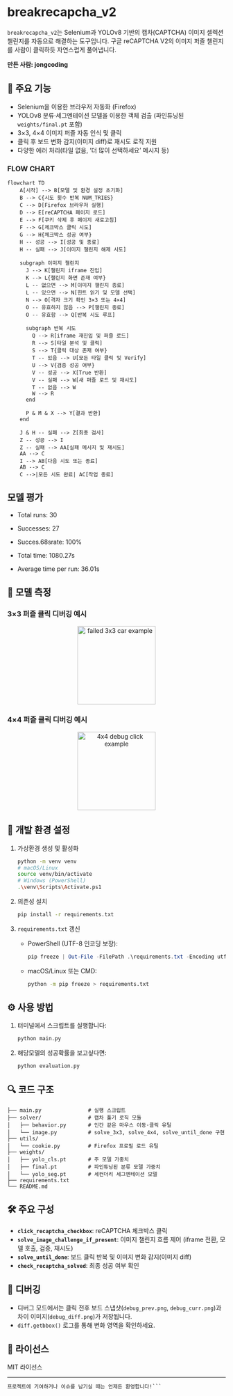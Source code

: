 # breakrecapcha\_v2

`breakrecapcha_v2`는 Selenium과 YOLOv8 기반의 캡차(CAPTCHA) 이미지 셀렉션 챌린지를 자동으로 해결하는 도구입니다. 구글 reCAPTCHA V2의 이미지 퍼즐 챌린지를 사람이 클릭하듯 자연스럽게 풀어냅니다.

**만든 사람: jongcoding**

## 🚀 주요 기능


* Selenium을 이용한 브라우저 자동화 (Firefox)
* YOLOv8 분류·세그멘테이션 모델을 이용한 객체 검출 (파인튜닝된 `weights/final.pt` 포함)
* 3×3, 4×4 이미지 퍼즐 자동 인식 및 클릭
* 클릭 후 보드 변화 감지(이미지 diff)로 재시도 로직 지원
* 다양한 에러 처리(타일 없음, ‘더 많이 선택하세요’ 메시지 등)

### FLOW CHART
```mermaid
flowchart TD
    A[시작] --> B[모델 및 환경 설정 초기화]
    B --> C{시도 횟수 반복 NUM_TRIES}
    C --> D[Firefox 브라우저 실행]
    D --> E[reCAPTCHA 페이지 로드]
    E --> F[쿠키 삭제 후 페이지 새로고침]
    F --> G[체크박스 클릭 시도]
    G --> H{체크박스 성공 여부}
    H -- 성공 --> I[성공 및 종료]
    H -- 실패 --> J[이미지 챌린지 해제 시도]

    subgraph 이미지 챌린지
      J --> K[챌린지 iframe 진입]
      K --> L{챌린지 화면 존재 여부}
      L -- 없으면 --> M[이미지 챌린지 종료]
      L -- 있으면 --> N[힌트 읽기 및 모델 선택]
      N --> O[격자 크기 확인 3×3 또는 4×4]
      O -- 유효하지 않음 --> P[챌린지 종료]
      O -- 유효함 --> Q[반복 시도 루프]

      subgraph 반복 시도
        Q --> R[iframe 재진입 및 퍼즐 로드]
        R --> S[타일 분석 및 클릭]
        S --> T{클릭 대상 존재 여부}
        T -- 있음 --> U[모든 타일 클릭 및 Verify]
        U --> V{검증 성공 여부}
        V -- 성공 --> X[True 반환]
        V -- 실패 --> W[새 퍼즐 로드 및 재시도]
        T -- 없음 --> W
        W --> R
      end

      P & M & X --> Y[결과 반환]
    end

    J & H -- 실패 --> Z[최종 검사]
    Z -- 성공 --> I
    Z -- 실패 --> AA[실패 메시지 및 재시도]
    AA --> C
    I --> AB[다음 시도 또는 종료]
    AB --> C
    C -->|모든 시도 완료| AC[작업 종료]

```
## 모델 평가
* Total runs: 30

* Successes: 27

* Succes.68srate: 100%

* Total time: 1080.27s

* Average time per run: 36.01s

## 🚀 모델 측정
### 3×3 퍼즐 클릭 디버깅 예시
<p align="center">
  <img
    src="https://github.com/user-attachments/assets/0bb11160-b816-4216-9ea0-af3d1edc4444"
    alt="failed 3x3 car example"
    width="180"
  >
</p>

### 4×4 퍼즐 클릭 디버깅 예시
<p align="center">
  <img
    src="https://github.com/user-attachments/assets/1e60fb01-0bea-4e83-8f17-652cfea29c66"
    alt="4x4 debug click example"
    width="180"
  >
</p>

## 🔧 개발 환경 설정

1. 가상환경 생성 및 활성화

   ```bash
   python -m venv venv
   # macOS/Linux
   source venv/bin/activate
   # Windows (PowerShell)
   .\venv\Scripts\Activate.ps1
   ```

2. 의존성 설치

   ```bash
   pip install -r requirements.txt
   ```

3. `requirements.txt` 갱신

   * PowerShell (UTF-8 인코딩 보장):

     ```powershell
     pip freeze | Out-File -FilePath .\requirements.txt -Encoding utf8
     ```
   * macOS/Linux 또는 CMD:

     ```bash
     python -m pip freeze > requirements.txt
     ```

## ⚙️ 사용 방법

1. 터미널에서 스크립트를 실행합니다:

   ```bash
   python main.py
   ```
2. 해당모델의 성공확률을 보고싶다면:
    
   ```bash
   python evaluation.py
   ```

## 🔍 코드 구조

```
├── main.py               # 실행 스크립트
├── solver/               # 캡차 풀기 로직 모듈
│   ├── behavior.py       # 인간 같은 마우스 이동·클릭 유틸
│   └── image.py          # solve_3x3, solve_4x4, solve_until_done 구현
├── utils/
│   └── cookie.py         # Firefox 프로필 로드 유틸
├── weights/
│   ├── yolo_cls.pt       # 주 모델 가중치
│   ├── final.pt          # 파인튜닝된 분류 모델 가중치
│   └── yolo_seg.pt       # 세컨더리 세그멘테이션 모델
├── requirements.txt
└── README.md
```

## 🛠️ 주요 구성

* **`click_recaptcha_checkbox`**: reCAPTCHA 체크박스 클릭
* **`solve_image_challenge_if_present`**: 이미지 챌린지 흐름 제어 (iframe 전환, 모델 호출, 검증, 재시도)
* **`solve_until_done`**: 보드 클릭 반복 및 이미지 변화 감지(이미지 diff)
* **`check_recaptcha_solved`**: 최종 성공 여부 확인

## 🐛 디버깅

* 디버그 모드에서는 클릭 전후 보드 스냅샷(`debug_prev.png`, `debug_curr.png`)과 차이 이미지(`debug_diff.png`)가 저장됩니다.
* `diff.getbbox()` 로그를 통해 변화 영역을 확인하세요.

## 📜 라이선스

MIT 라이선스

---

````markdown
프로젝트에 기여하거나 이슈를 남기실 때는 언제든 환영합니다!```

````

